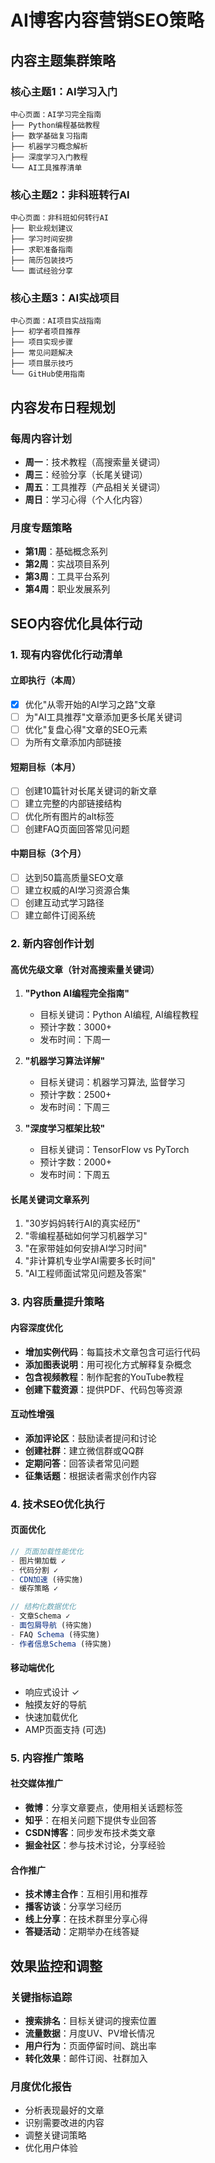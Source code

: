 # AI博客内容营销SEO策略

## 内容主题集群策略

### 核心主题1：AI学习入门
```
中心页面：AI学习完全指南
├── Python编程基础教程
├── 数学基础复习指南  
├── 机器学习概念解析
├── 深度学习入门教程
└── AI工具推荐清单
```

### 核心主题2：非科班转行AI
```
中心页面：非科班如何转行AI
├── 职业规划建议
├── 学习时间安排
├── 求职准备指南
├── 简历包装技巧
└── 面试经验分享
```

### 核心主题3：AI实战项目
```
中心页面：AI项目实战指南
├── 初学者项目推荐
├── 项目实现步骤
├── 常见问题解决
├── 项目展示技巧
└── GitHub使用指南
```

## 内容发布日程规划

### 每周内容计划
- **周一**：技术教程（高搜索量关键词）
- **周三**：经验分享（长尾关键词）
- **周五**：工具推荐（产品相关关键词）
- **周日**：学习心得（个人化内容）

### 月度专题策略
- **第1周**：基础概念系列
- **第2周**：实战项目系列  
- **第3周**：工具平台系列
- **第4周**：职业发展系列

## SEO内容优化具体行动

### 1. 现有内容优化行动清单

#### 立即执行（本周）
- [x] 优化"从零开始的AI学习之路"文章
- [ ] 为"AI工具推荐"文章添加更多长尾关键词
- [ ] 优化"复盘心得"文章的SEO元素
- [ ] 为所有文章添加内部链接

#### 短期目标（本月）
- [ ] 创建10篇针对长尾关键词的新文章
- [ ] 建立完整的内部链接结构
- [ ] 优化所有图片的alt标签
- [ ] 创建FAQ页面回答常见问题

#### 中期目标（3个月）
- [ ] 达到50篇高质量SEO文章
- [ ] 建立权威的AI学习资源合集
- [ ] 创建互动式学习路径
- [ ] 建立邮件订阅系统

### 2. 新内容创作计划

#### 高优先级文章（针对高搜索量关键词）
1. **"Python AI编程完全指南"**
   - 目标关键词：Python AI编程, AI编程教程
   - 预计字数：3000+
   - 发布时间：下周一

2. **"机器学习算法详解"**
   - 目标关键词：机器学习算法, 监督学习
   - 预计字数：2500+
   - 发布时间：下周三

3. **"深度学习框架比较"**
   - 目标关键词：TensorFlow vs PyTorch
   - 预计字数：2000+
   - 发布时间：下周五

#### 长尾关键词文章系列
1. "30岁妈妈转行AI的真实经历"
2. "零编程基础如何学习机器学习"
3. "在家带娃如何安排AI学习时间"
4. "非计算机专业学AI需要多长时间"
5. "AI工程师面试常见问题及答案"

### 3. 内容质量提升策略

#### 内容深度优化
- **增加实例代码**：每篇技术文章包含可运行代码
- **添加图表说明**：用可视化方式解释复杂概念
- **包含视频教程**：制作配套的YouTube教程
- **创建下载资源**：提供PDF、代码包等资源

#### 互动性增强
- **添加评论区**：鼓励读者提问和讨论
- **创建社群**：建立微信群或QQ群
- **定期问答**：回答读者常见问题
- **征集话题**：根据读者需求创作内容

### 4. 技术SEO优化执行

#### 页面优化
```javascript
// 页面加载性能优化
- 图片懒加载 ✓
- 代码分割 ✓  
- CDN加速 (待实施)
- 缓存策略 ✓

// 结构化数据优化
- 文章Schema ✓
- 面包屑导航 (待实施)
- FAQ Schema (待实施)
- 作者信息Schema (待实施)
```

#### 移动端优化
- 响应式设计 ✓
- 触摸友好的导航
- 快速加载优化
- AMP页面支持 (可选)

### 5. 内容推广策略

#### 社交媒体推广
- **微博**：分享文章要点，使用相关话题标签
- **知乎**：在相关问题下提供专业回答
- **CSDN博客**：同步发布技术类文章
- **掘金社区**：参与技术讨论，分享经验

#### 合作推广
- **技术博主合作**：互相引用和推荐
- **播客访谈**：分享学习经历
- **线上分享**：在技术群里分享心得
- **答疑活动**：定期举办在线答疑

## 效果监控和调整

### 关键指标追踪
- **搜索排名**：目标关键词的搜索位置
- **流量数据**：月度UV、PV增长情况
- **用户行为**：页面停留时间、跳出率
- **转化效果**：邮件订阅、社群加入

### 月度优化报告
- 分析表现最好的文章
- 识别需要改进的内容
- 调整关键词策略
- 优化用户体验 